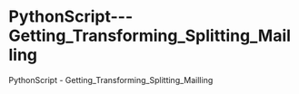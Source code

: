 # PythonScript---Getting_Transforming_Splitting_Mailling
PythonScript - Getting_Transforming_Splitting_Mailling
